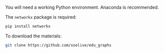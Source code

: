
You will need a working Python environment. Anaconda is recommended.

The `networkx` package is required:
```sh
pip install networkx
```

To download the materials:
```sh
git clone https://github.com/xoolive/edu_graphs
```
